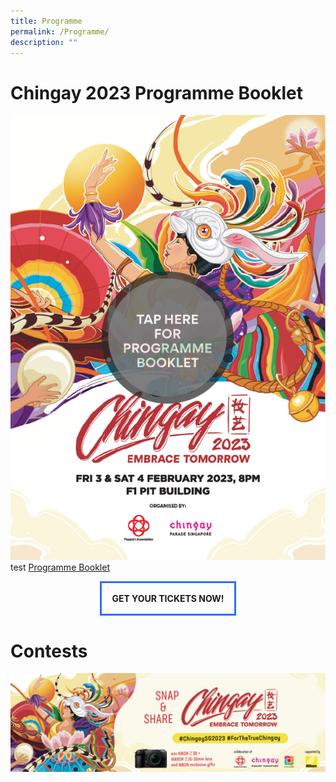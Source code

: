 ```yaml
---
title: Programme
permalink: /Programme/
description: ""
---
```

# Chingay 2023 Programme Booklet

<a href="/files/test%20-%20Chingay%202023%20Programme%20Booklet.pdf" target="_blank"><img src="/images/ProgBkltTap.png"></a>
test
[Programme Booklet](/files/test%20-%20Chingay%202023%20Programme%20Booklet.pdf)
<div style="display: block; margin: auto; text-align:center; border:3px solid #2d6ffa; width:fit-content;"><a style="text-decoration:none;" href="https://go.gov.sg/chingay2023tickets/"><div style="padding:1rem"><b>GET YOUR TICKETS NOW!</b></div></a></div>

# Contests

![Chingay 2023 Insta Contest](/images/Chingay%202023%20Insta%20Contest.jpeg)